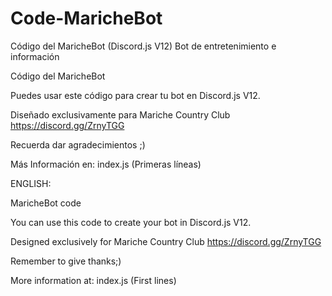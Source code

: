 # Code-MaricheBot
Código del MaricheBot (Discord.js V12) Bot de entretenimiento e información

Código del MaricheBot

Puedes usar este código para crear tu bot en Discord.js V12.

Diseñado exclusivamente para Mariche Country Club https://discord.gg/ZrnyTGG

Recuerda dar agradecimientos ;)

Más Información en: index.js (Primeras líneas)


ENGLISH:

MaricheBot code

You can use this code to create your bot in Discord.js V12.

Designed exclusively for Mariche Country Club https://discord.gg/ZrnyTGG

Remember to give thanks;)

More information at: index.js (First lines)
